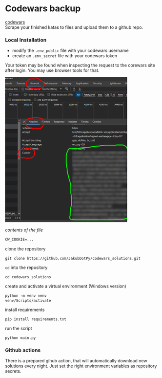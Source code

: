 # Codewars backup

[codewars](http://codewars.com)  
Scrape your finished katas to files and upload them to a github repo.

### Local Installation

- modify the `.env_public` file with your codewars username
- create an `.env_secret` file with your codewars token

Your token may be found when inspecting the request to the corewars site after login.
You may use browser tools for that.

<img src="imgs/img.png" alt="drawing" width="400"/>

_contents of the file_

```txt
CW_COOKIE=...
```

clone the repository

```shell
git clone https://github.com/JakubDotPy/codewars_solutions.git 
```

`cd` into the repository

```shell
cd codewars_solutions
```

create and activate a virtual environment (Windows version)

```shell
python -m venv venv
venv/Scripts/activate
```

install requirements

```shell
pip install requirements.txt
```

run the script

```shell
python main.py
```

### Github actions

There is a prepared gihub action, that will automatically download new solutions every night.
Just set the right environment variables as repository secrets.